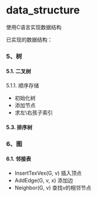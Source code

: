 # data_structure
使用C语言实现数据结构

已实现的数据结构：
### 5、树
#### 5.1. 二叉树
5.1.1. 顺序存储
* 初始化树
* 添加节点
* 求左\右孩子索引
#### 5.3. 排序树

### 6、图
#### 6.1. 邻接表
* InsertTexVex(G, v)  插入顶点
* AddEdge(G, v, x)  添加边
* Neighbor(G, v)  查找v的相邻节点